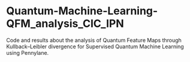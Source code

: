 # Quantum-Machine-Learning-QFM_analysis_CIC_IPN
Code and results about the analysis of Quantum Feature Maps through  Kullback–Leibler divergence for Supervised Quantum Machine Learning using Pennylane.
